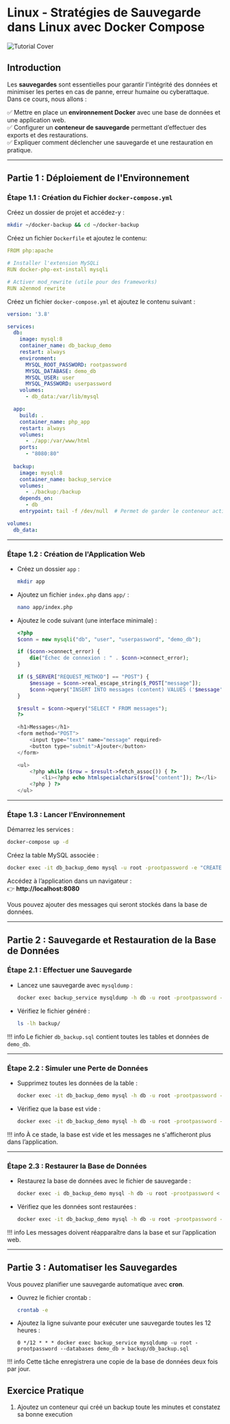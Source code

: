 # Linux - Stratégies de Sauvegarde dans Linux avec Docker Compose

![Tutorial Cover](assets/backup-strategies.jpg)

## Introduction

Les **sauvegardes** sont essentielles pour garantir l'intégrité des données et minimiser les pertes en cas de panne, erreur humaine ou cyberattaque. Dans ce cours, nous allons :  

✅ Mettre en place un **environnement Docker** avec une base de données et une application web.  
✅ Configurer un **conteneur de sauvegarde** permettant d’effectuer des exports et des restaurations.  
✅ Expliquer comment déclencher une sauvegarde et une restauration en pratique.  

---

## Partie 1 : Déploiement de l'Environnement

### Étape 1.1 : Création du Fichier `docker-compose.yml`

Créez un dossier de projet et accédez-y :

```bash
mkdir ~/docker-backup && cd ~/docker-backup
```

Créez un fichier `Dockerfile` et ajoutez le contenu:

```yaml
FROM php:apache

# Installer l'extension MySQLi
RUN docker-php-ext-install mysqli

# Activer mod_rewrite (utile pour des frameworks)
RUN a2enmod rewrite
```

Créez un fichier `docker-compose.yml` et ajoutez le contenu suivant :

```yaml
version: '3.8'

services:
  db:
    image: mysql:8
    container_name: db_backup_demo
    restart: always
    environment:
      MYSQL_ROOT_PASSWORD: rootpassword
      MYSQL_DATABASE: demo_db
      MYSQL_USER: user
      MYSQL_PASSWORD: userpassword
    volumes:
      - db_data:/var/lib/mysql

  app:
    build: .
    container_name: php_app
    restart: always
    volumes:
      - ./app:/var/www/html
    ports:
      - "8080:80"
  
  backup:
    image: mysql:8
    container_name: backup_service
    volumes:
      - ./backup:/backup
    depends_on:
      - db
    entrypoint: tail -f /dev/null  # Permet de garder le conteneur actif pour les backups

volumes:
  db_data:
```

---

### Étape 1.2 : Création de l'Application Web

- Créez un dossier `app` :

   ```bash
   mkdir app
   ```

- Ajoutez un fichier `index.php` dans `app/` :

   ```bash
   nano app/index.php
   ```

- Ajoutez le code suivant (une interface minimale) :

   ```php
   <?php
   $conn = new mysqli("db", "user", "userpassword", "demo_db");

   if ($conn->connect_error) {
       die("Échec de connexion : " . $conn->connect_error);
   }

   if ($_SERVER["REQUEST_METHOD"] == "POST") {
       $message = $conn->real_escape_string($_POST["message"]);
       $conn->query("INSERT INTO messages (content) VALUES ('$message')");
   }

   $result = $conn->query("SELECT * FROM messages");
   ?>

   <h1>Messages</h1>
   <form method="POST">
       <input type="text" name="message" required>
       <button type="submit">Ajouter</button>
   </form>

   <ul>
       <?php while ($row = $result->fetch_assoc()) { ?>
           <li><?php echo htmlspecialchars($row["content"]); ?></li>
       <?php } ?>
   </ul>
   ```

---

### Étape 1.3 : Lancer l'Environnement

Démarrez les services :

```bash
docker-compose up -d
```

Créez la table MySQL associée :

```bash
docker exec -it db_backup_demo mysql -u root -prootpassword -e "CREATE TABLE demo_db.messages (id INT AUTO_INCREMENT PRIMARY KEY, content TEXT);"
```

Accédez à l’application dans un navigateur :  
👉 **http://localhost:8080**  

Vous pouvez ajouter des messages qui seront stockés dans la base de données.

---

## Partie 2 : Sauvegarde et Restauration de la Base de Données

### Étape 2.1 : Effectuer une Sauvegarde

- Lancez une sauvegarde avec `mysqldump` :

   ```bash
   docker exec backup_service mysqldump -h db -u root -prootpassword --databases demo_db > backup/db_backup.sql
   ```

- Vérifiez le fichier généré :

   ```bash
   ls -lh backup/
   ```

!!! info 
    Le fichier `db_backup.sql` contient toutes les tables et données de `demo_db`.

---

### Étape 2.2 : Simuler une Perte de Données

- Supprimez toutes les données de la table :

   ```bash
   docker exec -it db_backup_demo mysql -h db -u root -prootpassword -e "DELETE FROM demo_db.messages;"
   ```

- Vérifiez que la base est vide :

   ```bash
   docker exec -it db_backup_demo mysql -h db -u root -prootpassword -e "SELECT * FROM demo_db.messages;"
   ```

!!! info 
    À ce stade, la base est vide et les messages ne s'afficheront plus dans l’application.

---

### Étape 2.3 : Restaurer la Base de Données

- Restaurez la base de données avec le fichier de sauvegarde :

   ```bash
   docker exec -i db_backup_demo mysql -h db -u root -prootpassword < backup/db_backup.sql
   ```

- Vérifiez que les données sont restaurées :

   ```bash
   docker exec -it db_backup_demo mysql -h db -u root -prootpassword -e "SELECT * FROM demo_db.messages;"
   ```

!!! info 
    Les messages doivent réapparaître dans la base et sur l’application web.

---

## Partie 3 : Automatiser les Sauvegardes

Vous pouvez planifier une sauvegarde automatique avec **cron**.  

- Ouvrez le fichier crontab :

   ```bash
   crontab -e
   ```

- Ajoutez la ligne suivante pour exécuter une sauvegarde toutes les 12 heures :

   ```text
   0 */12 * * * docker exec backup_service mysqldump -u root -prootpassword --databases demo_db > backup/db_backup.sql
   ```

!!! info 
    Cette tâche enregistrera une copie de la base de données deux fois par jour.

## Exercice Pratique

1. Ajoutez un conteneur qui créé un backup toute les minutes et constatez sa bonne execution
